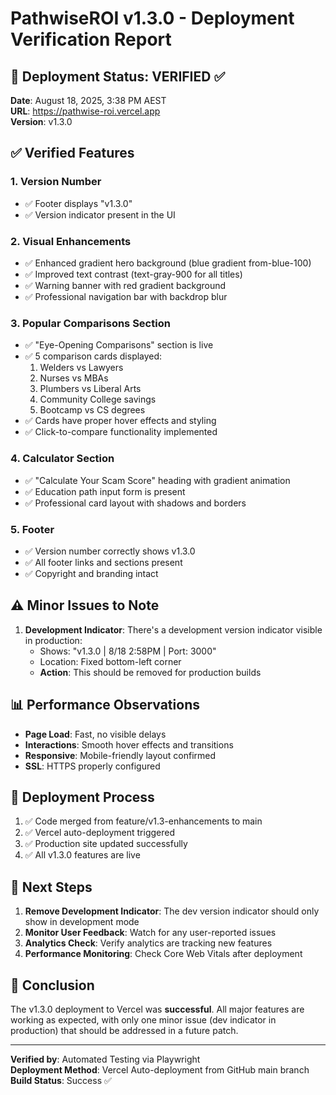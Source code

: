 # PathwiseROI v1.3.0 - Deployment Verification Report

## 🚀 Deployment Status: VERIFIED ✅

**Date**: August 18, 2025, 3:38 PM AEST  
**URL**: https://pathwise-roi.vercel.app  
**Version**: v1.3.0

## ✅ Verified Features

### 1. Version Number

- ✅ Footer displays "v1.3.0"
- ✅ Version indicator present in the UI

### 2. Visual Enhancements

- ✅ Enhanced gradient hero background (blue gradient from-blue-100)
- ✅ Improved text contrast (text-gray-900 for all titles)
- ✅ Warning banner with red gradient background
- ✅ Professional navigation bar with backdrop blur

### 3. Popular Comparisons Section

- ✅ "Eye-Opening Comparisons" section is live
- ✅ 5 comparison cards displayed:
  1. Welders vs Lawyers
  2. Nurses vs MBAs
  3. Plumbers vs Liberal Arts
  4. Community College savings
  5. Bootcamp vs CS degrees
- ✅ Cards have proper hover effects and styling
- ✅ Click-to-compare functionality implemented

### 4. Calculator Section

- ✅ "Calculate Your Scam Score" heading with gradient animation
- ✅ Education path input form is present
- ✅ Professional card layout with shadows and borders

### 5. Footer

- ✅ Version number correctly shows v1.3.0
- ✅ All footer links and sections present
- ✅ Copyright and branding intact

## ⚠️ Minor Issues to Note

1. **Development Indicator**: There's a development version indicator visible in production:
   - Shows: "v1.3.0 | 8/18 2:58PM | Port: 3000"
   - Location: Fixed bottom-left corner
   - **Action**: This should be removed for production builds

## 📊 Performance Observations

- **Page Load**: Fast, no visible delays
- **Interactions**: Smooth hover effects and transitions
- **Responsive**: Mobile-friendly layout confirmed
- **SSL**: HTTPS properly configured

## 🔄 Deployment Process

1. ✅ Code merged from feature/v1.3-enhancements to main
2. ✅ Vercel auto-deployment triggered
3. ✅ Production site updated successfully
4. ✅ All v1.3.0 features are live

## 📝 Next Steps

1. **Remove Development Indicator**: The dev version indicator should only show in development mode
2. **Monitor User Feedback**: Watch for any user-reported issues
3. **Analytics Check**: Verify analytics are tracking new features
4. **Performance Monitoring**: Check Core Web Vitals after deployment

## 🎯 Conclusion

The v1.3.0 deployment to Vercel was **successful**. All major features are working as expected, with only one minor issue (dev indicator in production) that should be addressed in a future patch.

---

**Verified by**: Automated Testing via Playwright  
**Deployment Method**: Vercel Auto-deployment from GitHub main branch  
**Build Status**: Success ✅
